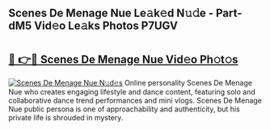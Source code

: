 ## Scenes De Menage Nue Le𝚊k𝚎d N𝚞𝚍e - Part-dM5 Vid𝚎o Le𝚊ks Photos P7UGV

# <h2><a href="http://fbax0pl.evod.top/?m=Scenes+De+Menage+Nue">🔗 👉🔴 Scenes De Menage Nue Vid𝚎o Ph𝚘t𝚘s</a></h2>

[![Scenes De Menage Nue N𝚞d𝚎s](https://i.imgur.com/8V9OHl7.gif)](http://fbax0pl.evod.top/?m=Scenes+De+Menage+Nue)
Online personality Scenes De Menage Nue who creates engaging lifestyle and dance content, featuring solo and collaborative dance trend performances and mini vlogs. Scenes De Menage Nue public persona is one of approachability and authenticity, but his private life is shrouded in mystery. 
